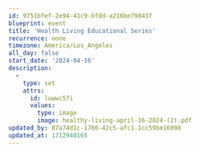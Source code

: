 ```yaml
---
id: 9751bfef-2e94-41c9-bfdd-a216be79843f
blueprint: event
title: 'Health Living Educational Series'
recurrence: none
timezone: America/Los_Angeles
all_day: false
start_date: '2024-04-16'
description:
  -
    type: set
    attrs:
      id: luwwc57i
      values:
        type: image
        image: healthy-living-april-16-2024-(2).pdf
updated_by: 87a74d1c-1760-42c5-afc1-1cc59be16098
updated_at: 1712940165
---
```

